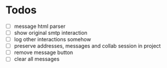 # Todos

- [ ] message html parser
- [ ] show original smtp interaction
- [ ] log other interactions somehow
- [ ] preserve addresses, messages and collab session in project
- [ ] remove message button
- [ ] clear all messages